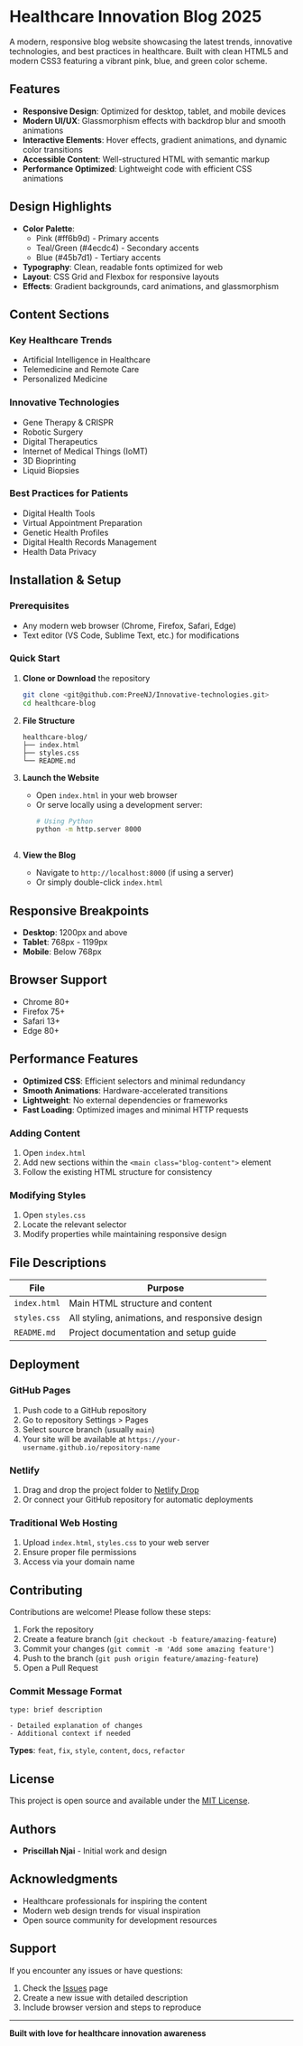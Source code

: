 # Healthcare Innovation Blog 2025

A modern, responsive blog website showcasing the latest trends, innovative technologies, and best practices in healthcare. Built with clean HTML5 and modern CSS3 featuring a vibrant pink, blue, and green color scheme.

## Features

- **Responsive Design**: Optimized for desktop, tablet, and mobile devices
- **Modern UI/UX**: Glassmorphism effects with backdrop blur and smooth animations
- **Interactive Elements**: Hover effects, gradient animations, and dynamic color transitions
- **Accessible Content**: Well-structured HTML with semantic markup
- **Performance Optimized**: Lightweight code with efficient CSS animations

## Design Highlights

- **Color Palette**: 
  - Pink (#ff6b9d) - Primary accents
  - Teal/Green (#4ecdc4) - Secondary accents  
  - Blue (#45b7d1) - Tertiary accents
- **Typography**: Clean, readable fonts optimized for web
- **Layout**: CSS Grid and Flexbox for responsive layouts
- **Effects**: Gradient backgrounds, card animations, and glassmorphism

## Content Sections

### Key Healthcare Trends
- Artificial Intelligence in Healthcare
- Telemedicine and Remote Care
- Personalized Medicine

### Innovative Technologies
- Gene Therapy & CRISPR
- Robotic Surgery
- Digital Therapeutics
- Internet of Medical Things (IoMT)
- 3D Bioprinting
- Liquid Biopsies

### Best Practices for Patients
- Digital Health Tools
- Virtual Appointment Preparation
- Genetic Health Profiles
- Digital Health Records Management
- Health Data Privacy

##  Installation & Setup

### Prerequisites
- Any modern web browser (Chrome, Firefox, Safari, Edge)
- Text editor (VS Code, Sublime Text, etc.) for modifications

### Quick Start
1. **Clone or Download** the repository
   ```bash
   git clone <git@github.com:PreeNJ/Innovative-technologies.git>
   cd healthcare-blog
   ```

2. **File Structure**
   ```
   healthcare-blog/
   ├── index.html
   ├── styles.css
   └── README.md
   ```

3. **Launch the Website**
   - Open `index.html` in your web browser
   - Or serve locally using a development server:
     ```bash
     # Using Python
     python -m http.server 8000
    
     ```

4. **View the Blog**
   - Navigate to `http://localhost:8000` (if using a server)
   - Or simply double-click `index.html`

##  Responsive Breakpoints

- **Desktop**: 1200px and above
- **Tablet**: 768px - 1199px
- **Mobile**: Below 768px

##  Browser Support

-   Chrome 80+
-   Firefox 75+
-   Safari 13+
-   Edge 80+

##  Performance Features

- **Optimized CSS**: Efficient selectors and minimal redundancy
- **Smooth Animations**: Hardware-accelerated transitions
- **Lightweight**: No external dependencies or frameworks
- **Fast Loading**: Optimized images and minimal HTTP requests
 
### Adding Content
1. Open `index.html`
2. Add new sections within the `<main class="blog-content">` element
3. Follow the existing HTML structure for consistency

### Modifying Styles
1. Open `styles.css`
2. Locate the relevant selector
3. Modify properties while maintaining responsive design

##  File Descriptions

| File | Purpose |
|------|---------|
| `index.html` | Main HTML structure and content |
| `styles.css` | All styling, animations, and responsive design |
| `README.md` | Project documentation and setup guide |

##   Deployment

### GitHub Pages
1. Push code to a GitHub repository
2. Go to repository Settings > Pages
3. Select source branch (usually `main`)
4. Your site will be available at `https://your-username.github.io/repository-name`

### Netlify
1. Drag and drop the project folder to [Netlify Drop](https://app.netlify.com/drop)
2. Or connect your GitHub repository for automatic deployments

### Traditional Web Hosting
1. Upload `index.html`, `styles.css` to your web server
2. Ensure proper file permissions
3. Access via your domain name

## Contributing

Contributions are welcome! Please follow these steps:

1. Fork the repository
2. Create a feature branch (`git checkout -b feature/amazing-feature`)
3. Commit your changes (`git commit -m 'Add some amazing feature'`)
4. Push to the branch (`git push origin feature/amazing-feature`)
5. Open a Pull Request

### Commit Message Format
```
type: brief description

- Detailed explanation of changes
- Additional context if needed
```

**Types**: `feat`, `fix`, `style`, `content`, `docs`, `refactor`

##  License

This project is open source and available under the [MIT License](LICENSE).

##  Authors

- **Priscillah Njai** - Initial work and design


##  Acknowledgments

- Healthcare professionals for inspiring the content
- Modern web design trends for visual inspiration
- Open source community for development resources

## Support

If you encounter any issues or have questions:

1. Check the [Issues](../../issues) page
2. Create a new issue with detailed description
3. Include browser version and steps to reproduce
  
---

**Built with love for healthcare innovation awareness**
